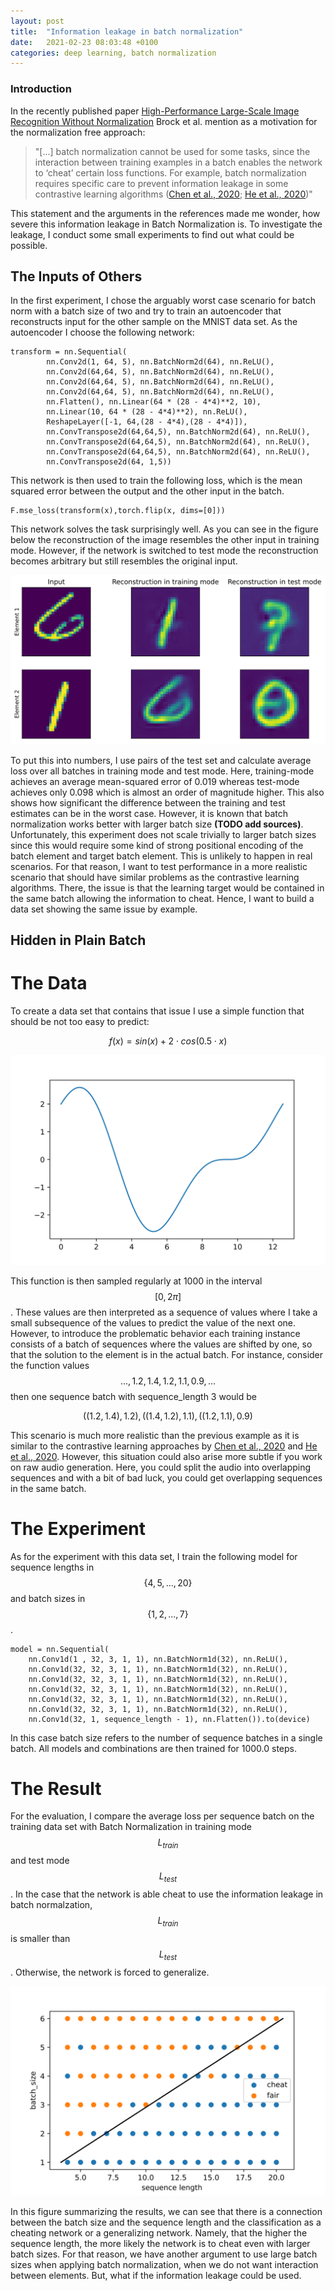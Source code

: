 ```yaml
---
layout: post
title:  "Information leakage in batch normalization"
date:   2021-02-23 08:03:48 +0100
categories: deep learning, batch normalization
---
```

<script type="text/x-mathjax-config">
    MathJax.Hub.Config({
      tex2jax: {
        inlineMath: [['$','$'], ['\\(','\\)']],
        processEscapes: true
      }
    });
    </script>
<script src="https://cdnjs.cloudflare.com/ajax/libs/mathjax/2.7.0/MathJax.js?config=TeX-AMS-MML_HTMLorMML" type="text/javascript"></script>

### Introduction
In the recently published paper [High-Performance Large-Scale Image Recognition Without Normalization][brock-21] Brock et al. mention as a motivation for the normalization free approach:

> "[...] batch normalization cannot be used for some tasks, since the interaction
> between training examples in a batch enables the network to
> ‘cheat’ certain loss functions. For example, batch normalization requires specific 
> care to prevent information leakage in
> some contrastive learning algorithms ([Chen et al., 2020][chen-20]; [He et al., 2020][he-20])"

This statement and the arguments in the references made me wonder, how severe this information leakage in Batch Normalization is.
To investigate the leakage, I conduct some small experiments to find out what could be possible.

## The Inputs of Others

In the first experiment, I chose the arguably worst case scenario for batch norm with a batch size of two and try to train an
autoencoder that reconstructs input for the other sample on the MNIST data set. As the autoencoder I choose the following network:

```Python3
transform = nn.Sequential(
        nn.Conv2d(1, 64, 5), nn.BatchNorm2d(64), nn.ReLU(),
        nn.Conv2d(64,64, 5), nn.BatchNorm2d(64), nn.ReLU(),
        nn.Conv2d(64,64, 5), nn.BatchNorm2d(64), nn.ReLU(),
        nn.Conv2d(64,64, 5), nn.BatchNorm2d(64), nn.ReLU(),
        nn.Flatten(), nn.Linear(64 * (28 - 4*4)**2, 10),
        nn.Linear(10, 64 * (28 - 4*4)**2), nn.ReLU(),
        ReshapeLayer([-1, 64,(28 - 4*4),(28 - 4*4)]),
        nn.ConvTranspose2d(64,64,5), nn.BatchNorm2d(64), nn.ReLU(),
        nn.ConvTranspose2d(64,64,5), nn.BatchNorm2d(64), nn.ReLU(),
        nn.ConvTranspose2d(64,64,5), nn.BatchNorm2d(64), nn.ReLU(),
        nn.ConvTranspose2d(64, 1,5))
```
This network is then used to train the following loss, which is the mean squared error between the output and the other input in the batch.

```Python3
F.mse_loss(transform(x),torch.flip(x, dims=[0]))
```

This network solves the task surprisingly well. As you can see in the figure below the reconstruction of the image resembles the other input in training mode.
However, if the network is switched to test mode the reconstruction becomes arbitrary but still resembles the original input.

<img src="/assets/information_leakage_in_batch_normalization/example0.svg">

To put this into numbers, I use pairs of the test set and calculate average loss over all batches in training mode and test mode.
Here, training-mode achieves an average mean-squared error of 0.019 whereas test-mode achieves only 0.098 which is almost an order of magnitude higher.
This also shows how significant the difference between the training and test estimates can be in the worst case.
However, it is known that batch normalization works better with larger batch size **(TODO add sources)**.
Unfortunately, this experiment does not scale trivially to larger batch sizes since this would require some kind of strong positional encoding of the batch element and target batch element.
This is unlikely to happen in real scenarios. For that reason, I want to test performance in a more realistic scenario that should have similar problems as the
contrastive learning algorithms.
There, the issue is that the learning target would be contained in the same batch allowing the information to cheat.
Hence, I want to build a data set showing the same issue by example.

## Hidden in Plain Batch

# The Data

To create a data set that contains that issue I use a simple function that should be not too easy to predict: 

$$ f(x) = sin(x) + 2 \cdot cos(0.5 \cdot x) $$ 

<img src="/assets/information_leakage_in_batch_normalization/function.svg">

This function is then sampled regularly at 1000 in the interval $$[ 0, 2 \pi ]$$.
These values are then interpreted as a sequence of values where I take a small subsequence of the values to predict the value of the next one.
However, to introduce the problematic behavior each training instance consists of a batch of sequences where the values are shifted by one,
so that the solution to the element is in the actual batch.
For instance, consider the function values $$ ..., 1.2, 1.4, 1.2, 1.1, 0.9, ...$$ then one sequence batch with sequence_length 3 would be 

$$((1.2,1.4),1.2), ((1.4, 1.2), 1.1), ((1.2, 1.1),0.9)$$

This scenario is much more realistic than the previous example as it is similar to the contrastive learning approaches by [Chen et al., 2020][chen-20] and [He et al., 2020][he-20]. However, this situation could also arise more subtle if you work on raw audio generation. Here, you could split the audio into overlapping
sequences and with a bit of bad luck, you could get overlapping sequences in the same batch.

# The Experiment

As for the experiment with this data set, I train the following model for sequence lengths in $$\lbrace 4, 5, ..., 20 \rbrace $$ and batch sizes in $$\lbrace 1, 2, ..., 7 \rbrace $$.

```Python3
model = nn.Sequential(
    nn.Conv1d(1 , 32, 3, 1, 1), nn.BatchNorm1d(32), nn.ReLU(),
    nn.Conv1d(32, 32, 3, 1, 1), nn.BatchNorm1d(32), nn.ReLU(),
    nn.Conv1d(32, 32, 3, 1, 1), nn.BatchNorm1d(32), nn.ReLU(),
    nn.Conv1d(32, 32, 3, 1, 1), nn.BatchNorm1d(32), nn.ReLU(),
    nn.Conv1d(32, 32, 3, 1, 1), nn.BatchNorm1d(32), nn.ReLU(),
    nn.Conv1d(32, 32, 3, 1, 1), nn.BatchNorm1d(32), nn.ReLU(),
    nn.Conv1d(32, 1, sequence_length - 1), nn.Flatten()).to(device)
```


In this case batch size refers to the number of sequence batches in a single batch. All models and combinations are then trained for 1000.0 steps.

# The Result

For the evaluation, I compare the average loss per sequence batch on the training data set with Batch Normalization in training mode $$ L_{train} $$ and test mode $$ L_{test} $$.
In the case that the network is able cheat to use the information leakage in batch normalzation,  $$ L_{train} $$  is smaller than $$ L_{test} $$.
Otherwise, the network is forced to generalize.

<img src="/assets/information_leakage_in_batch_normalization/cheatfair.svg">

In this figure summarizing the results, we can see that there is a connection between the batch size and the sequence length and the classification as a cheating network or a generalizing network. Namely, that the higher the sequence length, the more likely the network is to cheat even with larger batch sizes.
For that reason, we have another argument to use large batch sizes when applying batch normalization, when we do not want interaction between elements.
But, what if the information leakage could be used.

### 

[brock-21]: https://arxiv.org/abs/2102.06171
[chen-20]: https://arxiv.org/abs/2002.05709
[he-20]: https://arxiv.org/abs/1911.05722
